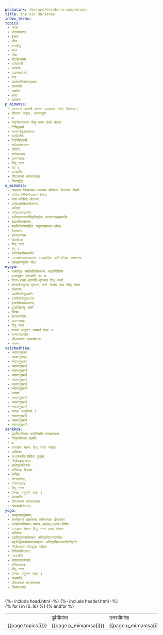 ```yaml
---
permalink: /essays/darshana-comparison
title: the six darśanas
index_terms:
topics:
 - जगत्
 - जगत्कारणम्
 - ईश्वरः
 - जीवः
 - बन्धहेतुः
 - बन्धः
 - मोक्षः
 - मोक्षसाधनम्
 - अधिकारी
 - आचार्यः
 - प्रधानकाण्डम्
 - वादः
 - आत्मपरिणामसङ्ख्या
 - प्रमाणानि
 - ख्यातिः
 - सत्ता
 - उपयोगः
p_mimamsa:
 - स्वरूपतः अनादि-अनन्त-प्रवाहरूप-संयोग-वियोगवत्
 - जीवस्य अदृष्टं, परमाणुश्च
 - x
 - जडचेतनात्मकं विभु नाना कर्ता भोक्ता
 - निषिद्धकर्म
 - नरकादिदुःखसंबन्धः
 - स्वर्गप्राप्तिः
 - वेदविहितकर्म
 - कर्मकलासक्तः
 - जैमिनिः
 - कर्मकाण्डम्
 - आरम्भवादः
 - विभु नाना
 - षट् ६
 - अख्यातिः
 - जीवजगतां परमार्थसत्ता
 - चित्तशुद्धिः
u_mimamsa:
 - नामरूप-क्रियात्मक-मायायाः परिणामः चेतनस्य विवर्तः
 - अभिन्न-निमित्तोपादान-ईश्वरः
 - माया-विशिष्ट-चैतन्यम्
 - अविद्याविशिष्टचैतन्यम्
 - अविद्या
 - अविद्यातत्कार्यम्
 - अविद्यातत्कार्यनिवृत्तिपूर्वकं परमानन्दब्रह्मप्राप्तिः
 - ब्रह्मात्मैक्यज्ञानम्
 - मलविक्षेपदोषरहितः चतुष्टयसाधन-संपन्नः
 - वेदव्यासः
 - ज्ञानकाण्डम्
 - विवर्तवादः
 - विभु नाना
 - षट् ६
 - अनिर्वचनीयख्यातिः
 - परमार्थरूपात्मकसत्ता व्यावहारिक-प्रातिभासिक-जगत्सत्ता
 - तत्त्वज्ञानपूर्वकं मोक्षः
nyaya:
 - परमाणुतः संयोगवियोगजन्यः आकृतिविशेषः
 - परमाणुश्च ईश्वरादि नव च
 - नित्य-इच्छा-ज्ञानादि-गुणवान् विभुः कर्ता
 - ज्ञानादिचतुर्दश-गुनवात् कर्ता भोक्ता जडः विभुः नाना
 - अज्ञानम्
 - एकविंशतिदुःखानि
 - एकविंशतिदुखध्वंसः
 - ईश्वरभिन्नात्मज्ञानम्
 - दुःखजिहासुः तर्की
 - गौतमः
 - ज्ञानकाण्डम्
 - आरम्भवादः
 - विभु नाना
 - प्रत्यक्षं अनुमानं उपमानं शब्दः ४
 - अन्यथाख्यातिः
 - जीवजगताः परमार्थसत्ता
 - मननम्
vaisheshika:
 - न्यायानुसारम्
 - न्यायानुसारम्
 - न्यायानुसारम्
 - न्यायानुसरार्म्
 - न्यायानुसरार्म्
 - न्यायानुसरार्म्
 - न्यायानुसरार्म्
 - न्यायानुसरार्म्
 - न्यायानुसरार्म्
 - कणादः
 - न्यायानुसरार्म्
 - न्यायानुसरार्म्
 - न्यायानुसरार्म्
 - प्रत्यक्षं अनुमानम् २
 - न्यायानुसरार्म्
 - न्यायानुसरार्म्
 - न्यायानुसरार्म्
sankhya:
 - प्रकृतिपरिणाम-त्रयोविंशति-तत्त्वात्मकम्
 - त्रिगुणात्मिका प्रकृतिः
 - x
 - असङ्गः चेतनः विभुः नाना भोक्ता
 - अविवेकः
 - अध्यात्मादि-त्रिविधं दुःखम्
 - त्रिविधदुःखध्वंसः
 - कृतिपुरुषविवेकः
 - सन्दिग्धः विरक्तः
 - कपिलः
 - ज्ञानकाण्दम्
 - परिणामवादः
 - विभु नाना
 - प्रत्यक्षं अनुमानं शब्दः ३
 - अख्यातिः
 - जीवजगतां परमार्थसत्ता
 - त्वंपदार्थशोधनम्
yoga: 
 - साङ्ख्यासुसारम्
 - कर्मानुसारं प्रकृतिश्च तन्नियामकः ईश्वरश्च
 - क्लेशकर्मविपाक-आशय-असंबद्ध-पुरुष-विशेषः
 - असङ्गः चेतनः विभुः नाना कर्ता भोक्ता
 - अविवेकः
 - प्रकृतिपुरुषसंयोगश्च अविद्यादिपञ्चक्लेशाः
 - प्रकृतिपुरुषसंयोगाभावपूर्वकं अविद्यादिपञ्चक्लेशनिवृत्तिः
 - निर्विकल्पसमाधिपूर्वकं विवेकः
 - विक्षिप्तचित्तवान्
 - पतञ्जलिः
 - उपासनाकाण्डम्
 - परिणामवादः
 - विभु नाना
 - प्रत्यक्षं अनुमानं शब्दः ३
 - अख्यातिः
 - जीवजगतां परमार्थसत्ता
 - चित्तैकाग्र्यम्
---
```


<html lang="{{ page.lang | default: site.lang | default: "en" }}">
  {%- include head.html -%}
<body>
  {%- include header.html -%}

<div class="skt" markdown="1">
<div style="overflow-x: auto;">
<table style="table-layout: fixed; min-width: 1500px; width: 100%;">
<tr>
 <td>&nbsp;</td>
 <td>पूर्वमीमांसा</td>
 <td>उत्तरमीमांसा</td>
 <td>न्यायः</td>
 <td>वैशेषिकः</td>
 <td>साङ्ख्यः</td>
 <td>योगः</td>
</tr>
{% for i in (0..16) %}
<tr>
 <td>{{page.topics[i]}}</td>
 <td>{{page.p_mimamsa[i]}}</td>
 <td>{{page.u_mimamsa[i]}}</td>
 <td>{{page.nyaya[i]}}</td>
 <td>{{page.vaisheshika[i]}}</td>
 <td>{{page.sankhya[i]}}</td>
 <td>{{page.yoga[i]}}</td>
</tr>
{% endfor %}
</table></div>

</div>

</body>
</html>